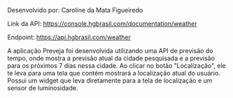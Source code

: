 Desenvolvido por: Caroline da Mata Figueiredo

Link da API: https://console.hgbrasil.com/documentation/weather

Endpoint: https://api.hgbrasil.com/weather

A aplicação Preveja foi desenvolvida utilizando uma API de previsão do tempo, onde mostra a previsão atual da cidade pesquisada e a previsão para os próximos 7 dias nessa cidade. Ao clicar no botão "Localização", ele te leva para uma tela que contém mostrará a localização atual do usuário. Possui um widget que leva diretamente para a tela de localização e um sensor de luminosidade.
